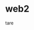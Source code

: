 # web2
tare
<html>
    <head>
         <script type="text/javascript">
           
                var precios=new Array();
                var contador=0;
                do{
                  var precio=prompt("ingrese un precio");
                    if(precio!==""&& precio!=undefined){
                        precios[contador]=precio;
                        contador=contador+1;
                        
                    }
                    
                }
                while (precio!==""&& precio!=undefined);
                var cantidad=precios.length;
                document.write("<h1>hay: "+ cantidad +"precios cargados</h1>");
                var suma=0;
                
                for(var i=0;i<cantidad;i++){
                    
                    suma=suma+parseInt(precios[i]);
                    }
                    var promedio=suma/cantidad;
                    
           
        </script>
    </head>
    <body>
        suma:<b><script type="text/javascript">document.write(suma);</script></b>
        promedio:<b><script type="text/javascript"> document.write(promedio);</script></b>
        
        
    </body>
</html>
